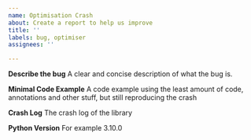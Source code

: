 ```yaml
---
name: Optimisation Crash
about: Create a report to help us improve
title: ''
labels: bug, optimiser
assignees: ''

---
```


**Describe the bug**
A clear and concise description of what the bug is.

**Minimal Code Example**
A code example using the least amount of code,
annotations and other stuff, but still reproducing the crash

**Crash Log**
The crash log of the library

**Python Version**
For example 3.10.0
